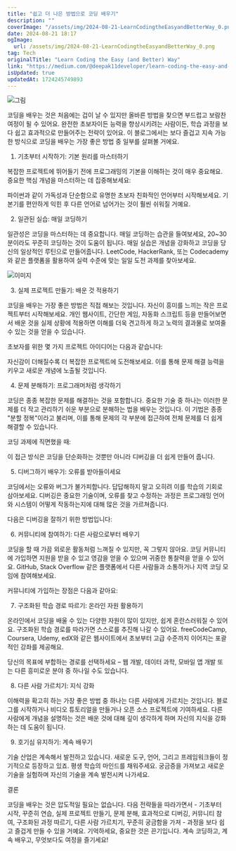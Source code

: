 ```yaml
---
title: "쉽고 더 나은 방법으로 코딩 배우기"
description: ""
coverImage: "/assets/img/2024-08-21-LearnCodingtheEasyandBetterWay_0.png"
date: 2024-08-21 18:17
ogImage: 
  url: /assets/img/2024-08-21-LearnCodingtheEasyandBetterWay_0.png
tag: Tech
originalTitle: "Learn Coding the Easy (and Better) Way"
link: "https://medium.com/@deepak11developer/learn-coding-the-easy-and-better-way-4bf1220b75dd"
isUpdated: true
updatedAt: 1724245749893
---
```



![그림](/assets/img/2024-08-21-LearnCodingtheEasyandBetterWay_0.png)

코딩을 배우는 것은 처음에는 겁이 날 수 있지만 올바른 방법을 찾으면 부드럽고 보람찬 여정이 될 수 있어요. 완전한 초보자이든 능력을 향상시키려는 사람이든, 학습 과정을 보다 쉽고 효과적으로 만들어주는 전략이 있어요. 이 블로그에서는 보다 즐겁고 지속 가능한 방식으로 코딩을 배우는 가장 좋은 방법 중 일부를 살펴볼 거에요.

1. 기초부터 시작하기: 기본 원리를 마스터하기

복잡한 프로젝트에 뛰어들기 전에 프로그래밍의 기본을 이해하는 것이 매우 중요해요. 중요한 핵심 개념을 마스터하는 데 집중해보세요:

<div class="content-ad"></div>

파이썬과 같이 가독성과 단순함으로 유명한 초보자 친화적인 언어부터 시작해보세요. 기본기를 편안하게 익힌 후 다른 언어로 넘어가는 것이 훨씬 쉬워질 거예요.

2. 일관된 실습: 매일 코딩하기

일관성은 코딩을 마스터하는 데 중요합니다. 매일 코딩하는 습관을 들여보세요, 20~30분이라도 꾸준히 코딩하는 것이 도움이 됩니다. 매일 실습은 개념을 강화하고 코딩을 당신의 일상적인 루틴으로 만들어줍니다. LeetCode, HackerRank, 또는 Codecademy와 같은 플랫폼을 활용하여 실력 수준에 맞는 일일 도전 과제를 찾아보세요.

![이미지](/assets/img/2024-08-21-LearnCodingtheEasyandBetterWay_1.png)

<div class="content-ad"></div>

3. 실제 프로젝트 만들기: 배운 것 적용하기

코딩을 배우는 가장 좋은 방법은 직접 해보는 것입니다. 자신이 흥미를 느끼는 작은 프로젝트부터 시작해보세요. 개인 웹사이트, 간단한 게임, 자동화 스크립트 등을 만들어보면서 배운 것을 실제 상황에 적용하면 이해를 더욱 견고하게 하고 노력의 결과물로 보여줄 수 있는 것을 얻을 수 있습니다.

초보자를 위한 몇 가지 프로젝트 아이디어는 다음과 같습니다:

자신감이 더해질수록 더 복잡한 프로젝트에 도전해보세요. 이를 통해 문제 해결 능력을 키우고 새로운 개념에 노출될 것입니다.

<div class="content-ad"></div>

4. 문제 분해하기: 프로그래머처럼 생각하기

코딩은 종종 복잡한 문제를 해결하는 것을 포함합니다. 중요한 기술 중 하나는 이러한 문제를 더 작고 관리하기 쉬운 부분으로 분해하는 법을 배우는 것입니다. 이 기법은 종종 "분할 정복"이라고 불리며, 이를 통해 문제의 각 부분에 접근하여 전체 문제를 더 쉽게 해결할 수 있습니다.

코딩 과제에 직면했을 때:

이 접근 방식은 코딩을 단순화하는 것뿐만 아니라 디버깅을 더 쉽게 만들어 줍니다.

<div class="content-ad"></div>

5. 디버그하기 배우기: 오류를 받아들이세요

코딩에서는 오류와 버그가 불가피합니다. 답답해하지 말고 오히려 이를 학습의 기회로 삼아보세요. 디버깅은 중요한 기술이며, 오류를 찾고 수정하는 과정은 프로그래밍 언어와 시스템이 어떻게 작동하는지에 대해 많은 것을 가르쳐줍니다.

다음은 디버깅을 잘하기 위한 방법입니다:

6. 커뮤니티에 참여하기: 다른 사람으로부터 배우기

<div class="content-ad"></div>

코딩을 할 때 가끔 외로운 활동처럼 느껴질 수 있지만, 꼭 그렇지 않아요. 코딩 커뮤니티에 가입하면 지원을 받을 수 있고 영감을 얻을 수 있으며 귀중한 통찰력을 얻을 수 있어요. GitHub, Stack Overflow 같은 플랫폼에서 다른 사람들과 소통하거나 지역 코딩 모임에 참여해보세요.

커뮤니티에 가입하는 장점은 다음과 같아요:

7. 구조화된 학습 경로 따르기: 온라인 자원 활용하기

온라인에서 코딩을 배울 수 있는 다양한 자원이 많이 있지만, 쉽게 혼란스러워질 수 있어요. 구조화된 학습 경로를 따라가면 스스로를 추진해 나갈 수 있어요. freeCodeCamp, Coursera, Udemy, edX와 같은 웹사이트에서 초보부터 고급 수준까지 이어지는 포괄적인 강좌를 제공해요.

<div class="content-ad"></div>

당신의 목표에 부합하는 경로를 선택하세요 – 웹 개발, 데이터 과학, 모바일 앱 개발 또는 다른 흥미로운 분야 중 하나일 수도 있습니다.

8. 다른 사람 가르치기: 지식 강화

이해력을 확고히 하는 가장 좋은 방법 중 하나는 다른 사람에게 가르치는 것입니다. 블로그를 시작하거나 비디오 튜토리얼을 만들거나 오픈 소스 프로젝트에 기여하세요. 다른 사람에게 개념을 설명하는 것은 배운 것에 대해 깊이 생각하게 하며 자신의 지식을 강화하는 데 도움이 됩니다.

9. 호기심 유지하기: 계속 배우기

<div class="content-ad"></div>

기술 산업은 계속해서 발전하고 있습니다. 새로운 도구, 언어, 그리고 프레임워크들이 정기적으로 등장하고 있죠. 평생 학습의 마인드를 채워주세요. 궁금증을 가져보고 새로운 기술을 실험하며 자신의 기술을 계속 발전시켜 나가세요.

결론

코딩을 배우는 것은 압도적일 필요는 없습니다. 다음 전략들을 따라가면서 - 기초부터 시작, 꾸준히 연습, 실제 프로젝트 만들기, 문제 분해, 효과적으로 디버깅, 커뮤니티 참여, 구조화된 과정 따르기, 다른 사람 가르치기, 꾸준히 궁금함을 가져 - 과정을 보다 쉽고 즐겁게 만들 수 있을 거예요. 기억하세요, 중요한 것은 끈기입니다. 계속 코딩하고, 계속 배우고, 무엇보다도 여정을 즐기세요!